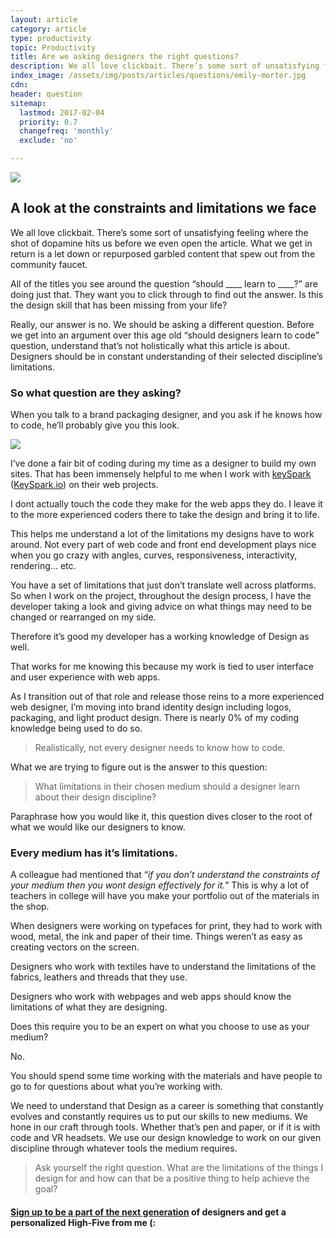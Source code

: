 ```yaml
---
layout: article
category: article
type: productivity
topic: Productivity
title: Are we asking designers the right questions?
description: We all love clickbait. There’s some sort of unsatisfying feeling where the shot of dopamine hits us before we even open the article. What we get in return is a let down or repurposed garbled content that spew out from the community faucet.
index_image: /assets/img/posts/articles/questions/emily-morter.jpg
cdn:
header: question
sitemap:
  lastmod: 2017-02-04
  priority: 0.7
  changefreq: 'monthly'
  exclude: 'no'

---
```

![](https://cdn-images-1.medium.com/max/800/0*Vm9HxLsflJe62rV3.gif)



## A look at the constraints and limitations we face

We all love clickbait. There’s some sort of unsatisfying feeling where the shot
of dopamine hits us before we even open the article. What we get in return is a
let down or repurposed garbled content that spew out from the community faucet.

All of the titles you see around the question “should \_\_\_\_ learn to \_\_\_\_?” are
doing just that. They want you to click through to find out the answer. Is this
the design skill that has been missing from your life?

Really, our answer is no. We should be asking a different question. Before we
get into an argument over this age old “should designers learn to code”
question, understand that’s not holistically what this article is about.
Designers should be in constant understanding of their selected discipline’s
limitations.

### So what question are they asking?

When you talk to a brand packaging designer, and you ask if he knows how to
code, he’ll probably give you this look.

![](https://cdn-images-1.medium.com/max/800/0*3kmNY0kzG4MAhoho.gif)

I’ve done a fair bit of coding during my time as a designer to build my own
sites. That has been immensely helpful to me when I work with
[keySpark](https://medium.com/@keySpark) ([KeySpark.io](http://keyspark.io)) on
their web projects.

I dont actually touch the code they make for the web apps they do. I leave it to
the more experienced coders there to take the design and bring it to life.

This helps me understand a lot of the limitations my designs have to work
around. Not every part of web code and front end development plays nice when you
go crazy with angles, curves, responsiveness, interactivity, rendering… etc.

You have a set of limitations that just don’t translate well across platforms.
So when I work on the project, throughout the design process, I have the
developer taking a look and giving advice on what things may need to be changed
or rearranged on my side.

Therefore it’s good my developer has a working knowledge of Design as well.

That works for me knowing this because my work is tied to user interface and
user experience with web apps.

As I transition out of that role and release those reins to a more experienced
web designer, I’m moving into brand identity design including logos, packaging,
and light product design. There is nearly 0% of my coding knowledge being used
to do so.

> Realistically, not every designer needs to know how to code.

What we are trying to figure out is the answer to this question:

> What limitations in their chosen medium should a designer learn about their
> design discipline?

Paraphrase how you would like it, this question dives closer to the root of what
we would like our designers to know.

### Every medium has it’s limitations.

A colleague had mentioned that “*if you don’t understand the constraints of your
medium then you wont design effectively for it.*” This is why a lot of teachers
in college will have you make your portfolio out of the materials in the shop.

When designers were working on typefaces for print, they had to work with wood,
metal, the ink and paper of their time. Things weren’t as easy as creating
vectors on the screen.

Designers who work with textiles have to understand the limitations of the
fabrics, leathers and threads that they use.

Designers who work with webpages and web apps should know the limitations of
what they are designing.

Does this require you to be an expert on what you choose to use as your medium?

No.

You should spend some time working with the materials and have people to go to
for questions about what you’re working with.

We need to understand that Design as a career is something that constantly
evolves and constantly requires us to put our skills to new mediums. We hone in
our craft through tools. Whether that’s pen and paper, or if it is with code and
VR headsets. We use our design knowledge to work on our given discipline through
whatever tools the medium requires.


> Ask yourself the right question. What are the limitations of the things I design for and how can that be a positive thing to help achieve the goal?

#### [Sign up to be a part of the next generation]({{site.baseurl}}/newsletter) of designers and get a personalized High-Five from me (:

